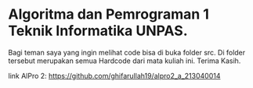 # Algoritma dan Pemrograman 1 Teknik Informatika UNPAS.
Bagi teman saya yang ingin melihat code bisa di buka folder src. Di folder tersebut merupakan semua Hardcode dari mata kuliah ini.
Terima Kasih.

link AlPro 2: https://github.com/ghifarullah19/alpro2_a_213040014
